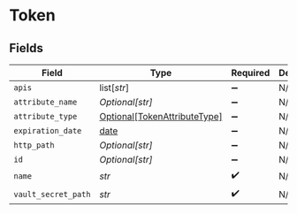 # Token


## Fields

| Field                                                                     | Type                                                                      | Required                                                                  | Description                                                               |
| ------------------------------------------------------------------------- | ------------------------------------------------------------------------- | ------------------------------------------------------------------------- | ------------------------------------------------------------------------- |
| `apis`                                                                    | list[*str*]                                                               | :heavy_minus_sign:                                                        | N/A                                                                       |
| `attribute_name`                                                          | *Optional[str]*                                                           | :heavy_minus_sign:                                                        | N/A                                                                       |
| `attribute_type`                                                          | [Optional[TokenAttributeType]](../../models/shared/tokenattributetype.md) | :heavy_minus_sign:                                                        | N/A                                                                       |
| `expiration_date`                                                         | [date](https://docs.python.org/3/library/datetime.html#date-objects)      | :heavy_minus_sign:                                                        | N/A                                                                       |
| `http_path`                                                               | *Optional[str]*                                                           | :heavy_minus_sign:                                                        | N/A                                                                       |
| `id`                                                                      | *Optional[str]*                                                           | :heavy_minus_sign:                                                        | N/A                                                                       |
| `name`                                                                    | *str*                                                                     | :heavy_check_mark:                                                        | N/A                                                                       |
| `vault_secret_path`                                                       | *str*                                                                     | :heavy_check_mark:                                                        | N/A                                                                       |